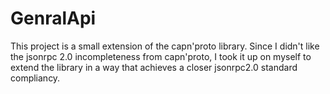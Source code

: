 # GenralApi  

This project is a small extension of the capn'proto library.
Since I didn't like the jsonrpc 2.0 incompleteness from capn'proto, I took it up on myself to extend the library in a way that achieves a closer jsonrpc2.0 standard compliancy.  
